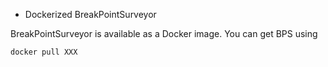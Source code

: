 * Dockerized BreakPointSurveyor

BreakPointSurveyor is available as a Docker image.  You can get BPS using
```
docker pull XXX
```

